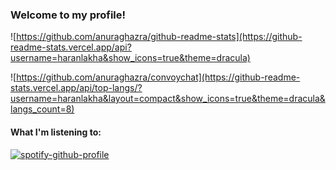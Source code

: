 ### Welcome to my profile!

![https://github.com/anuraghazra/github-readme-stats](https://github-readme-stats.vercel.app/api?username=haranlakha&show_icons=true&theme=dracula)

![https://github.com/anuraghazra/convoychat](https://github-readme-stats.vercel.app/api/top-langs/?username=haranlakha&layout=compact&show_icons=true&theme=dracula&langs_count=8)

#### What I'm listening to:

[![spotify-github-profile](https://spotify-github-profile.vercel.app/api/view?uid=haran43&cover_image=true&theme=natemoo-re)](https://spotify-github-profile.vercel.app/api/view?uid=haran43&redirect=true)

